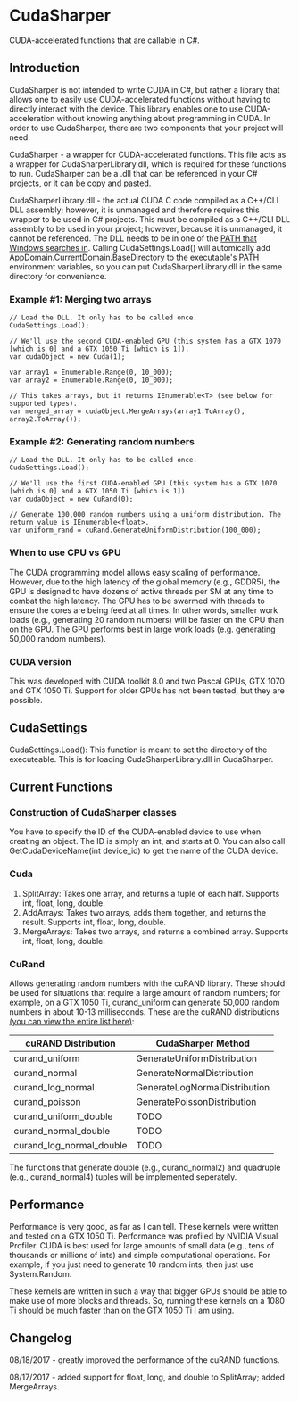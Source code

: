 # CudaSharper
CUDA-accelerated functions that are callable in C#.

## Introduction

CudaSharper is not intended to write CUDA in C#, but rather a library that allows one to easily use CUDA-accelerated functions without having to directly interact with the device. This library enables one to use CUDA-acceleration without knowing anything about programming in CUDA. In order to use CudaSharper, there are two components that your project will need:

CudaSharper - a wrapper for CUDA-accelerated functions. This file acts as a wrapper for CudaSharperLibrary.dll, which is required for these functions to run. CudaSharper can be a .dll that can be referenced in your C# projects, or it can be copy and pasted.

CudaSharperLibrary.dll - the actual CUDA C code compiled as a C++/CLI DLL assembly; however, it is unmanaged and therefore requires this wrapper to be used in C# projects. This must be compiled as a C++/CLI DLL assembly to be used in your project; however, because it is unmanaged, it cannot be referenced. The DLL needs to be in one of the [PATH that Windows searches in](https://en.wikipedia.org/wiki/PATH_(variable)). Calling CudaSettings.Load() will automically add AppDomain.CurrentDomain.BaseDirectory to the executable's PATH environment variables, so you can put CudaSharperLibrary.dll in the same directory for convenience.

### Example \#1: Merging two arrays

```
// Load the DLL. It only has to be called once.
CudaSettings.Load();

// We'll use the second CUDA-enabled GPU (this system has a GTX 1070 [which is 0] and a GTX 1050 Ti [which is 1]).
var cudaObject = new Cuda(1);

var array1 = Enumerable.Range(0, 10_000);
var array2 = Enumerable.Range(0, 10_000);

// This takes arrays, but it returns IEnumerable<T> (see below for supported types).
var merged_array = cudaObject.MergeArrays(array1.ToArray(), array2.ToArray());
```

### Example \#2: Generating random numbers

```
// Load the DLL. It only has to be called once.
CudaSettings.Load();

// We'll use the first CUDA-enabled GPU (this system has a GTX 1070 [which is 0] and a GTX 1050 Ti [which is 1]).
var cudaObject = new CuRand(0);

// Generate 100,000 random numbers using a uniform distribution. The return value is IEnumerable<float>.
var uniform_rand = cuRand.GenerateUniformDistribution(100_000);
```

### When to use CPU vs GPU
The CUDA programming model allows easy scaling of performance. However, due to the high latency of the global memory (e.g., GDDR5), the GPU is designed to have dozens of active threads per SM at any time to combat the high latency. The GPU has to be swarmed with threads to ensure the cores are being feed at all times. In other words, smaller work loads (e.g., generating 20 random numbers) will be faster on the CPU than on the GPU. The GPU performs best in large work loads (e.g. generating 50,000 random numbers).

### CUDA version

This was developed with CUDA toolkit 8.0 and two Pascal GPUs, GTX 1070 and GTX 1050 Ti. Support for older GPUs has not been tested, but they are possible.

## CudaSettings

CudaSettings.Load(): This function is meant to set the directory of the executeable. This is for loading CudaSharperLibrary.dll in CudaSharper.

## Current Functions

### Construction of CudaSharper classes

You have to specify the ID of the CUDA-enabled device to use when creating an object. The ID is simply an int, and starts at 0. You can also call GetCudaDeviceName(int device_id) to get the name of the CUDA device.

### Cuda
1. SplitArray: Takes one array, and returns a tuple of each half. Supports int, float, long, double.
2. AddArrays: Takes two arrays, adds them together, and returns the result. Supports int, float, long, double.
3. MergeArrays: Takes two arrays, and returns a combined array. Supports int, float, long, double.

### CuRand
Allows generating random numbers with the cuRAND library. These should be used for situations that require a large amount of random numbers; for example, on a GTX 1050 Ti, curand_uniform can generate 50,000 random numbers in about 10-13 milliseconds. These are the cuRAND distributions [(you can view the entire list here)](http://docs.nvidia.com/cuda/curand/device-api-overview.html#distributions):

| cuRAND Distribution | CudaSharper Method |
| ------------------- | ------------------ |
| curand_uniform      | GenerateUniformDistribution |
| curand_normal       | GenerateNormalDistribution |
| curand_log_normal   | GenerateLogNormalDistribution |
| curand_poisson      | GeneratePoissonDistribution |
| curand_uniform_double | TODO |
| curand_normal_double | TODO |
| curand_log_normal_double | TODO |

The functions that generate double (e.g., curand_normal2) and quadruple (e.g., curand_normal4) tuples will be implemented seperately.

## Performance

Performance is very good, as far as I can tell. These kernels were written and tested on a GTX 1050 Ti. Performance was profiled by NVIDIA Visual Profiler. CUDA is best used for large amounts of small data (e.g., tens of thousands or millions of ints) and simple computational operations. For example, if you just need to generate 10 random ints, then just use System.Random.

These kernels are written in such a way that bigger GPUs should be able to make use of more blocks and threads. So, running these kernels on a 1080 Ti should be much faster than on the GTX 1050 Ti I am using.

## Changelog
08/18/2017 - greatly improved the performance of the cuRAND functions.

08/17/2017 - added support for float, long, and double to SplitArray; added MergeArrays.
